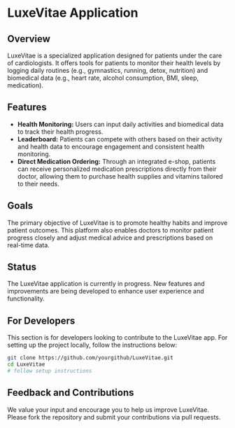 
# LuxeVitae Application

## Overview
LuxeVitae is a specialized application designed for patients under the care of cardiologists. It offers tools for patients to monitor their health levels by logging daily routines (e.g., gymnastics, running, detox, nutrition) and biomedical data (e.g., heart rate, alcohol consumption, BMI, sleep, medication).

## Features
- **Health Monitoring:** Users can input daily activities and biomedical data to track their health progress.
- **Leaderboard:** Patients can compete with others based on their activity and health data to encourage engagement and consistent health monitoring.
- **Direct Medication Ordering:** Through an integrated e-shop, patients can receive personalized medication prescriptions directly from their doctor, allowing them to purchase health supplies and vitamins tailored to their needs.

## Goals
The primary objective of LuxeVitae is to promote healthy habits and improve patient outcomes. This platform also enables doctors to monitor patient progress closely and adjust medical advice and prescriptions based on real-time data.

## Status
The LuxeVitae application is currently in progress. New features and improvements are being developed to enhance user experience and functionality.

## For Developers
This section is for developers looking to contribute to the LuxeVitae app. For setting up the project locally, follow the instructions below:

```bash
git clone https://github.com/yourgithub/LuxeVitae.git
cd LuxeVitae
# follow setup instructions
```

## Feedback and Contributions
We value your input and encourage you to help us improve LuxeVitae. Please fork the repository and submit your contributions via pull requests.
